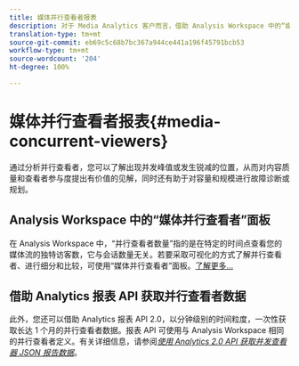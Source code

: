 ```yaml
---
title: 媒体并行查看者报表
description: 对于 Media Analytics 客户而言，借助 Analysis Workspace 中的“媒体并行查看者”面板，可以分析并行查看者，进而了解出现并发峰值或发生锐减的位置。
translation-type: tm+mt
source-git-commit: eb69c5c68b7bc367a944ce441a196f45791bcb53
workflow-type: tm+mt
source-wordcount: '204'
ht-degree: 100%

---
```



# 媒体并行查看者报表{#media-concurrent-viewers}

通过分析并行查看者，您可以了解出现并发峰值或发生锐减的位置，从而对内容质量和查看者参与度提出有价值的见解，同时还有助于对容量和规模进行故障诊断或规划。

## Analysis Workspace 中的“媒体并行查看者”面板

在 Analysis Workspace 中，“并行查看者数量”指的是在特定的时间点查看您的媒体流的独特访客数，它与会话数量无关。若要采取可视化的方式了解并行查看者、进行细分和比较，可使用“媒体并行查看者”面板。[了解更多...](https://docs.adobe.com/content/help/zh-Hans/analytics/analyze/analysis-workspace/panels/media-concurrent-viewers.html)

## 借助 Analytics 报表 API 获取并行查看者数据

此外，您还可以借助 Analytics 报表 API 2.0，以分钟级别的时间粒度，一次性获取长达 1 个月的并行查看者数据。报表 API 可使用与 Analysis Workspace 相同的并行查看者定义。有关详细信息，请参阅&#x200B;[_*使用 Analytics 2.0 API 获取并发查看器 JSON 报告数据*_](https://docs.adobe.com/content/help/en/media-analytics/using/media-reports/media-default-reports/get-concurrent-json20.html)。
